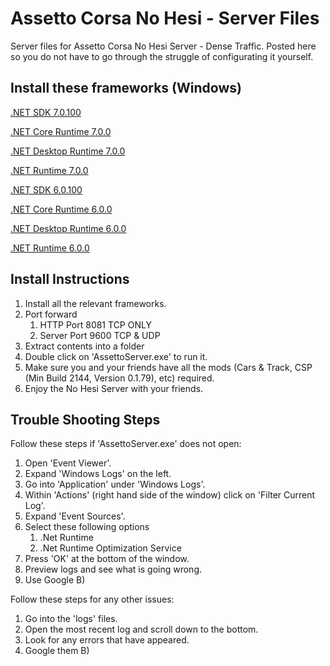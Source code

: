 # Assetto Corsa No Hesi - Server Files
 Server files for Assetto Corsa No Hesi Server - Dense Traffic. Posted here so you do not have to go through the struggle of configurating it yourself.

## Install these frameworks (Windows)
[.NET SDK 7.0.100](https://dotnet.microsoft.com/en-us/download/dotnet/thank-you/sdk-7.0.100-windows-x64-installer)

[.NET Core Runtime 7.0.0](https://dotnet.microsoft.com/en-us/download/dotnet/thank-you/runtime-aspnetcore-7.0.0-windows-x64-installer)

[.NET Desktop Runtime 7.0.0](https://dotnet.microsoft.com/en-us/download/dotnet/thank-you/runtime-desktop-7.0.0-windows-x64-installer)

[.NET Runtime 7.0.0](https://dotnet.microsoft.com/en-us/download/dotnet/thank-you/runtime-7.0.0-windows-x64-installer)

[.NET SDK 6.0.100](https://dotnet.microsoft.com/en-us/download/dotnet/thank-you/sdk-6.0.100-windows-x64-installer)

[.NET Core Runtime 6.0.0](https://dotnet.microsoft.com/en-us/download/dotnet/thank-you/runtime-aspnetcore-6.0.0-windows-x64-installer)

[.NET Desktop Runtime 6.0.0](https://dotnet.microsoft.com/en-us/download/dotnet/thank-you/runtime-desktop-6.0.0-windows-x64-installer)

[.NET Runtime 6.0.0](https://dotnet.microsoft.com/en-us/download/dotnet/thank-you/runtime-6.0.0-windows-x64-installer)

## Install Instructions
1. Install all the relevant frameworks.
2. Port forward
   1. HTTP Port 8081 TCP ONLY
   2. Server Port 9600 TCP & UDP
3. Extract contents into a folder
4. Double click on 'AssettoServer.exe' to run it.
5. Make sure you and your friends have all the mods (Cars & Track, CSP (Min Build 2144, Version 0.1.79), etc) required.
6. Enjoy the No Hesi Server with your friends.

## Trouble Shooting Steps
Follow these steps if 'AssettoServer.exe' does not open:
1. Open 'Event Viewer'.
2. Expand 'Windows Logs' on the left.
4. Go into 'Application' under 'Windows Logs'.
5. Within 'Actions' (right hand side of the window) click on 'Filter Current Log'.
6. Expand 'Event Sources'.
7. Select these following options
   1. .Net Runtime
   2. .Net Runtime Optimization Service
8. Press 'OK' at the bottom of the window.
9. Preview logs and see what is going wrong.
10. Use Google B)

Follow these steps for any other issues:
1. Go into the 'logs' files.
2. Open the most recent log and scroll down to the bottom.
3. Look for any errors that have appeared.
4. Google them B)
 
